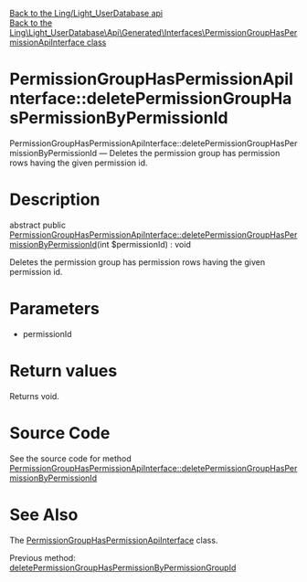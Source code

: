 [Back to the Ling/Light_UserDatabase api](https://github.com/lingtalfi/Light_UserDatabase/blob/master/doc/api/Ling/Light_UserDatabase.md)<br>
[Back to the Ling\Light_UserDatabase\Api\Generated\Interfaces\PermissionGroupHasPermissionApiInterface class](https://github.com/lingtalfi/Light_UserDatabase/blob/master/doc/api/Ling/Light_UserDatabase/Api/Generated/Interfaces/PermissionGroupHasPermissionApiInterface.md)


PermissionGroupHasPermissionApiInterface::deletePermissionGroupHasPermissionByPermissionId
================



PermissionGroupHasPermissionApiInterface::deletePermissionGroupHasPermissionByPermissionId — Deletes the permission group has permission rows having the given permission id.




Description
================


abstract public [PermissionGroupHasPermissionApiInterface::deletePermissionGroupHasPermissionByPermissionId](https://github.com/lingtalfi/Light_UserDatabase/blob/master/doc/api/Ling/Light_UserDatabase/Api/Generated/Interfaces/PermissionGroupHasPermissionApiInterface/deletePermissionGroupHasPermissionByPermissionId.md)(int $permissionId) : void




Deletes the permission group has permission rows having the given permission id.




Parameters
================


- permissionId

    


Return values
================

Returns void.








Source Code
===========
See the source code for method [PermissionGroupHasPermissionApiInterface::deletePermissionGroupHasPermissionByPermissionId](https://github.com/lingtalfi/Light_UserDatabase/blob/master/Api/Generated/Interfaces/PermissionGroupHasPermissionApiInterface.php#L273-L273)


See Also
================

The [PermissionGroupHasPermissionApiInterface](https://github.com/lingtalfi/Light_UserDatabase/blob/master/doc/api/Ling/Light_UserDatabase/Api/Generated/Interfaces/PermissionGroupHasPermissionApiInterface.md) class.

Previous method: [deletePermissionGroupHasPermissionByPermissionGroupId](https://github.com/lingtalfi/Light_UserDatabase/blob/master/doc/api/Ling/Light_UserDatabase/Api/Generated/Interfaces/PermissionGroupHasPermissionApiInterface/deletePermissionGroupHasPermissionByPermissionGroupId.md)<br>

